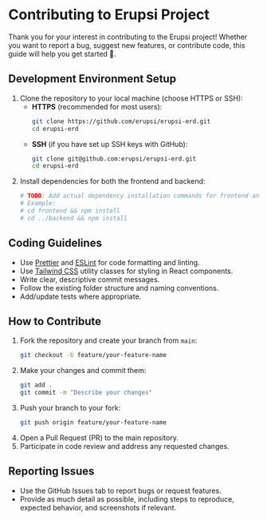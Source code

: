 # Contributing to Erupsi Project
Thank you for your interest in contributing to the Erupsi project! Whether you want to report a bug, suggest new features, or contribute code, this guide will help you get started 🎉.

## Development Environment Setup
1. Clone the repository to your local machine (choose HTTPS or SSH):
   - **HTTPS** (recommended for most users):
     ```bash
     git clone https://github.com/erupsi/erupsi-erd.git
     cd erupsi-erd
     ```
   - **SSH** (if you have set up SSH keys with GitHub):
     ```bash
     git clone git@github.com:erupsi/erupsi-erd.git
     cd erupsi-erd
     ```
2. Install dependencies for both the frontend and backend:
   ```bash
   # TODO: Add actual dependency installation commands for frontend and backend
   # Example:
   # cd frontend && npm install
   # cd ../backend && npm install
   ```

## Coding Guidelines
- Use [Prettier](https://prettier.io/) and [ESLint](https://eslint.org/) for code formatting and linting.
- Use [Tailwind CSS](https://tailwindcss.com/docs/utility-first) utility classes for styling in React components.
- Write clear, descriptive commit messages.
- Follow the existing folder structure and naming conventions.
- Add/update tests where appropriate.

## How to Contribute
1. Fork the repository and create your branch from `main`:
   ```bash
   git checkout -b feature/your-feature-name
   ```
2. Make your changes and commit them:
   ```bash
   git add .
   git commit -m "Describe your changes"
   ```
3. Push your branch to your fork:
   ```bash
   git push origin feature/your-feature-name
   ```
4. Open a Pull Request (PR) to the main repository.
5. Participate in code review and address any requested changes.

## Reporting Issues
- Use the GitHub Issues tab to report bugs or request features.
- Provide as much detail as possible, including steps to reproduce, expected behavior, and screenshots if relevant.

